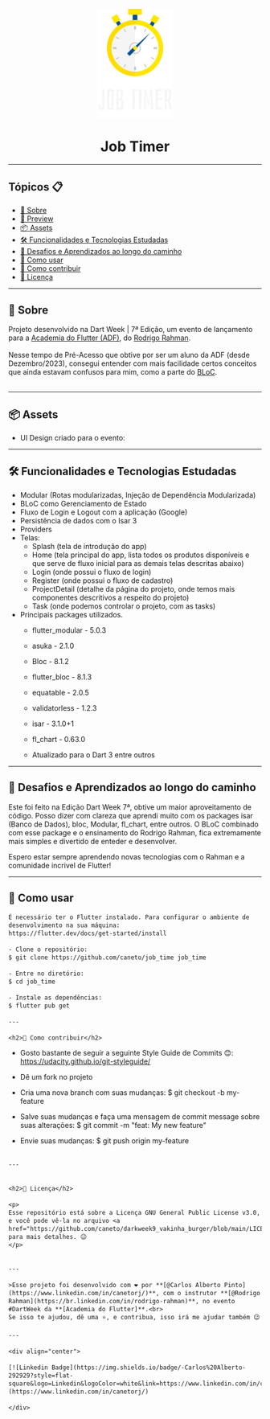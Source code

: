<p align="center">
    <img src="https://github.com/Barba2k2/job_timer/blob/main/assets/images/logo.png" width="150" alt="Logo App Job Timer"/>
</p>

<h1 align="center">Job Timer</h1>

---

<h2>Tópicos 📋</h2>

   <p>

   - [📖 Sobre](#-sobre)
   - [📱 Preview](#-preview)
   - [📦 Assets](#-assets)
   - [🛠️ Funcionalidades e Tecnologias Estudadas](#%EF%B8%8F-funcionalidades-e-tecnologias-estudadas)
   - [🤯 Desafios e Aprendizados ao longo do caminho](#-desafios-e-aprendizados-ao-longo-do-caminho)
   - [🤔 Como usar](#-como-usar)
   - [💪 Como contribuir](#-como-contribuir)
   - [📝 Licença](#-licença)

   </p>

---

<h2>📖 Sobre</h2>

<p>
    Projeto desenvolvido na Dart Week | 7ª Edição, um evento de lançamento para a <a href="http://academiadoflutter.com.br/">Academia do Flutter (ADF)</a>, do <a href="https://github.com/rodrigorahman">Rodrigo Rahman</a>.<br><br>
    Nesse tempo de Pré-Acesso que obtive por ser um aluno da ADF (desde Dezembro/2023), consegui entender com mais facilidade certos conceitos que ainda estavam confusos para mim, como a parte do <a href="https://pub.dev/packages/bloc">BLoC</a>.<br>
    <br>
</p>


---

<h2>📦 Assets</h2>

- UI Design criado para o evento: 
---   

<h2>🛠️ Funcionalidades e Tecnologias Estudadas</h2>

- Modular (Rotas modularizadas, Injeção de Dependência Modularizada)
- BLoC como Gerenciamento de Estado
- Fluxo de Login e Logout com a aplicação (Google)
- Persistência de dados com o Isar 3
- Providers
- Telas: 
  - Splash (tela de introdução do app)
  - Home (tela principal do app, lista todos os produtos disponíveis e que serve de fluxo inicial para as demais telas descritas abaixo)
  - Login (onde possui o fluxo de login)
  - Register (onde possui o fluxo de cadastro)
  - ProjectDetail (detalhe da página do projeto, onde temos mais componentes descritivos a respeito do projeto)
  - Task (onde podemos controlar o projeto, com as tasks)
 - Principais packages utilizados.
    - flutter_modular - 5.0.3
    - asuka - 2.1.0
    - Bloc - 8.1.2
    - flutter_bloc - 8.1.3
    - equatable - 2.0.5
    - validatorless - 1.2.3
    - isar - 3.1.0+1
    - fl_chart - 0.63.0

    - Atualizado para o Dart 3
    entre outros
</p>

---

<h2>🤯 Desafios e Aprendizados ao longo do caminho</h2>

   <p>
   Este foi feito na Edição Dart Week 7ª, obtive um maior aproveitamento de código. Posso dizer com clareza que aprendi muito com os packages isar (Banco de Dados), bloc, Modular, fl_chart, entre outros. O BLoC combinado com esse package e o ensinamento do Rodrigo Rahman, fica extremamente mais simples e divertido de enteder e desenvolver.<br>
 
   Espero estar sempre aprendendo novas tecnologias com o Rahman e a comunidade incrivel de Flutter!
   </p>

---

<h2>🤔 Como usar</h2>

   ```
   É necessário ter o Flutter instalado. Para configurar o ambiente de desenvolvimento na sua máquina:
   https://flutter.dev/docs/get-started/install

   - Clone o repositório:
   $ git clone https://github.com/caneto/job_time job_time

   - Entre no diretório:
   $ cd job_time

   - Instale as dependências:
   $ flutter pub get

---

<h2>💪 Como contribuir</h2>

   ```
   - Gosto bastante de seguir a seguinte Style Guide de Commits 😊:
   https://udacity.github.io/git-styleguide/

   - Dê um fork no projeto 

   - Cria uma nova branch com suas mudanças:
   $ git checkout -b my-feature

   - Salve suas mudanças e faça uma mensagem de commit message sobre suas alterações:
   $ git commit -m "feat: My new feature"

   - Envie suas mudanças:
   $ git push origin my-feature
   ```

---


<h2>📝 Licença</h2>

<p>
   Esse repositório está sobre a Licença GNU General Public License v3.0, e você pode vê-la no arquivo <a href="https://github.com/caneto/darkweek9_vakinha_burger/blob/main/LICENSE">LICENSE</a> para mais detalhes. 😉
</p>


---

   >Esse projeto foi desenvolvido com ❤️ por **[@Carlos Alberto Pinto](https://www.linkedin.com/in/canetorj/)**, com o instrutor **[@Rodrigo Rahman](https://br.linkedin.com/in/rodrigo-rahman)**, no evento #DartWeek da **[Academia do Flutter]**.<br>
   Se isso te ajudou, dê uma ⭐, e contribua, isso irá me ajudar também 😉

---

   <div align="center">

   [![Linkedin Badge](https://img.shields.io/badge/-Carlos%20Alberto-292929?style=flat-square&logo=Linkedin&logoColor=white&link=https://www.linkedin.com/in/canetorj/)](https://www.linkedin.com/in/canetorj/)

   </div>
